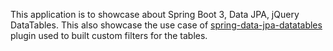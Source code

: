 This application is to showcase about Spring Boot 3, Data JPA, jQuery DataTables. This also showcase the use case of [spring-data-jpa-datatables](https://github.com/darrachequesne/spring-data-jpa-datatables) plugin used to built custom filters for the tables.
